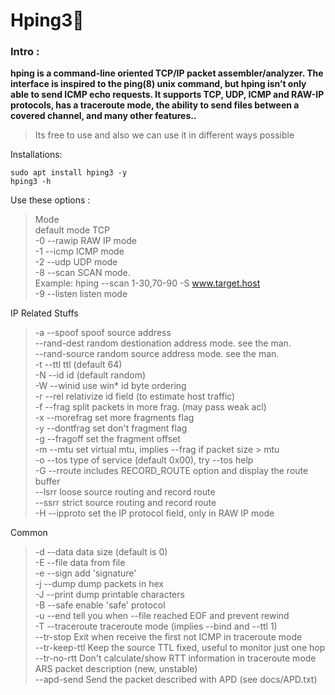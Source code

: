 
# Hping3🥴

### Intro :

**hping is a command-line oriented TCP/IP packet assembler/analyzer. The interface is inspired to the ping(8) unix command, but hping isn’t only able to send ICMP echo requests. It supports TCP, UDP, ICMP and RAW-IP protocols, has a traceroute mode, the ability to send files between a covered channel, and many other features..**

> Its free to use and also we can use it in different ways possible

Installations: 

    sudo apt install hping3 -y
    hping3 -h

Use these options :

> Mode  
default mode TCP  
-0 --rawip RAW IP mode  
-1 --icmp ICMP mode  
-2 --udp UDP mode  
-8 --scan SCAN mode.  
Example: hping --scan 1-30,70-90 -S www.target.host  
-9 --listen listen mode

 IP  Related Stuffs

> -a --spoof spoof source address  
> --rand-dest random destionation address mode. see the man.  
> --rand-source random source address mode. see the man.  
> -t --ttl ttl (default 64)  
> -N --id id (default random)  
> -W --winid use win* id byte ordering  
> -r --rel relativize id field (to estimate host traffic)  
> -f --frag split packets in more frag. (may pass weak acl)  
> -x --morefrag set more fragments flag  
> -y --dontfrag set don't fragment flag  
> -g --fragoff set the fragment offset  
> -m --mtu set virtual mtu, implies --frag if packet size > mtu  
> -o --tos type of service (default 0x00), try --tos help  
> -G --rroute includes RECORD_ROUTE option and display the route buffer  
> --lsrr loose source routing and record route  
> --ssrr strict source routing and record route  
> -H --ipproto set the IP protocol field, only in RAW IP mode

Common  

> -d --data data size (default is 0)  
> -E --file data from file  
> -e --sign add 'signature'  
> -j --dump dump packets in hex  
> -J --print dump printable characters  
> -B --safe enable 'safe' protocol  
> -u --end tell you when --file reached EOF and prevent rewind  
> -T --traceroute traceroute mode (implies --bind and --ttl 1)  
> --tr-stop Exit when receive the first not ICMP in traceroute mode  
> --tr-keep-ttl Keep the source TTL fixed, useful to monitor just one hop  
> --tr-no-rtt Don't calculate/show RTT information in traceroute mode   ARS packet description (new, unstable)  
> --apd-send Send the packet described with APD (see docs/APD.txt)

